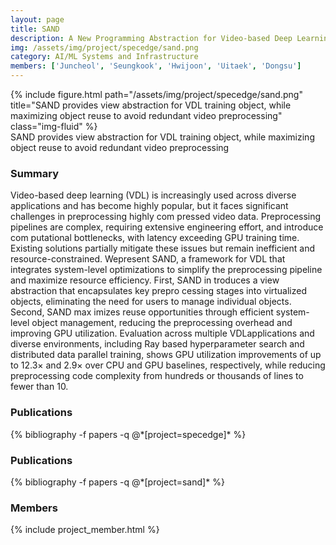 ```yaml
---
layout: page
title: SAND
description: A New Programming Abstraction for Video-based Deep Learning
img: /assets/img/project/specedge/sand.png
category: AI/ML Systems and Infrastructure
members: ['Juncheol', 'Seungkook', 'Hwijoon', 'Uitaek', 'Dongsu']
---
```


<div class="row justify-content-sm-center">
    <div class="col-12 mt-3">
        {% include figure.html path="/assets/img/project/specedge/sand.png" title="SAND provides view abstraction for VDL training object, while maximizing object reuse to avoid redundant video preprocessing" class="img-fluid" %}
        <div class="caption">
          SAND provides view abstraction for VDL training object, while maximizing object reuse to avoid redundant video preprocessing
        </div>
    </div>
</div>

<h3>Summary</h3>
Video-based deep learning (VDL) is increasingly used across
 diverse applications and has become highly popular, but it
 faces significant challenges in preprocessing highly com
pressed video data. Preprocessing pipelines are complex,
 requiring extensive engineering effort, and introduce com
putational bottlenecks, with latency exceeding GPU training
 time. Existing solutions partially mitigate these issues but
 remain inefficient and resource-constrained.
 Wepresent SAND, a framework for VDL that integrates
 system-level optimizations to simplify the preprocessing
 pipeline and maximize resource efficiency. First, SAND in
troduces a view abstraction that encapsulates key prepro
cessing stages into virtualized objects, eliminating the need
 for users to manage individual objects. Second, SAND max
imizes reuse opportunities through efficient system-level
 object management, reducing the preprocessing overhead
 and improving GPU utilization. Evaluation across multiple
 VDLapplications and diverse environments, including Ray
based hyperparameter search and distributed data parallel
 training, shows GPU utilization improvements of up to 12.3×
 and 2.9× over CPU and GPU baselines, respectively, while
 reducing preprocessing code complexity from hundreds or
 thousands of lines to fewer than 10.
<h3>Publications</h3>
<div class="publications">
{% bibliography -f papers -q @*[project=specedge]* %}
</div>

<h3>Publications</h3>
<div class="publications">
{% bibliography -f papers -q @*[project=sand]* %}
</div>

<h3>Members</h3>
{% include project_member.html %}
